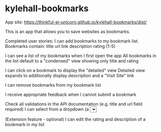 # kylehall-bookmarks

App site: https://thinkful-ei-unicorn.github.io/kylehall-bookmarks/dist/

This is an app that allows you to save websites as bookmarks. 

Completed user stories:
I can add bookmarks to my bookmark list. Bookmarks contain:
title
url link
description
rating (1-5)


I can see a list of my bookmarks when I first open the app
All bookmarks in the list default to a "condensed" view showing only title and rating

I can click on a bookmark to display the "detailed" view
Detailed view expands to additionally display description and a "Visit Site" link

I can remove bookmarks from my bookmark list

I receive appropriate feedback when I cannot submit a bookmark

Check all validations in the API documentation (e.g. title and url field required)
I can select from a dropdown (a <select> element) a "minimum rating" to filter the list by all bookmarks rated at or above the chosen selection

(Extension feature - optional) I can edit the rating and description of a bookmark in my list
